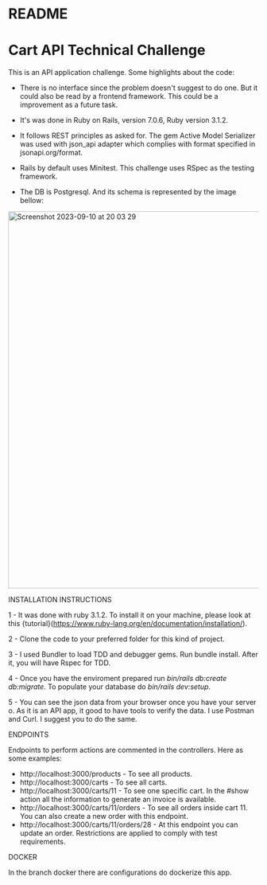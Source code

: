 # README

# Cart API Technical Challenge

This is an API application challenge. Some highlights about the code:

* There is no interface since the problem doesn't suggest to do one. But it could also be read by a frontend framework. This could be a improvement as a future task.

* It's was done in Ruby on Rails, version 7.0.6, Ruby version 3.1.2.

* It follows REST principles as asked for. The gem Active Model Serializer was used with json_api adapter which complies with format specified in jsonapi.org/format.

* Rails by default uses Minitest. This challenge uses RSpec as the testing framework.

* The DB is Postgresql. And its schema is represented by the image bellow:

 <img width="757" alt="Screenshot 2023-09-10 at 20 03 29" src="https://github.com/Ju-Arrighi/cart-api/assets/85900332/8fab289d-5f3d-4b5e-b6a5-323518924b94">


INSTALLATION INSTRUCTIONS

1 - It was done with ruby 3.1.2. To install it on your machine, please look at this {tutorial}(https://www.ruby-lang.org/en/documentation/installation/).

2 - Clone the code to your preferred folder for this kind of project.

3 - I used Bundler to load TDD and debugger gems. Run bundle install. After it, you will have Rspec for TDD.

4 - Once you have the enviroment prepared run *bin/rails db:create db:migrate*. To populate your database do *bin/rails dev:setup*.

5 - You can see the json data from your browser once you have your server o. As it is an API app, it good to have tools to verify the data. I use Postman and Curl. I suggest you to do the same.

ENDPOINTS

Endpoints to perform actions are commented in the controllers. Here as some examples:

* http://localhost:3000/products - To see all products.
* http://localhost:3000/carts - To see all carts.
* http://localhost:3000/carts/11 - To see one specific cart. In the #show action all the information to generate an invoice is available.
* http://localhost:3000/carts/11/orders - To see all orders inside cart 11. You can also create a new order with this endpoint.
* http://localhost:3000/carts/11/orders/28 - At this endpoint you can update an order. Restrictions are applied to comply with test requirements.

DOCKER

In the branch docker there are configurations do dockerize this app.
